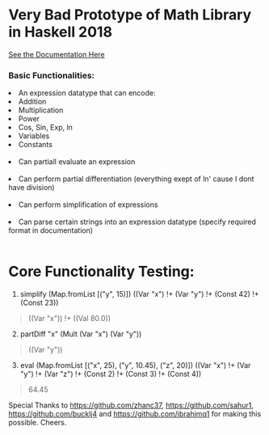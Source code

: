 <h1>Very Bad Prototype of Math Library in Haskell 2018</h1>
 <a href="http://ugweb.cas.mcmaster.ca/~wengy12/docs" target="_blank">See the Documentation Here</a>

<h3>Basic Functionalities:</h3>
	<li> An expression datatype that can encode:</li>
			<li>Addition</li>
			<li>Multiplication</li>
      <li>Power</li>
			<li>Cos, Sin, Exp, ln</li>
			<li>Variables</li>
			<li>Constants</li>
			</br>
	 <li>Can partiall evaluate an expression</li>
	 </br><li>Can perform partial differentiation (everything exept of ln' cause I dont have division)</li>
	 </br><li>Can perform simplification of expressions</li>
	 </br><li>Can parse certain strings into an expression datatype (specify required format in documentation)</li>

</br>

<h1>Core Functionality Testing:</h1>

1) simplify (Map.fromList [("y", 15)]) ((Var "x")  !+ (Var "y") !+ (Const 42) !+ (Const 23))
> ((Var "x")) !+ ((Val 80.0))

2) partDiff "x" (Mult (Var "x") (Var "y"))
> ((Var "y"))

3) eval (Map.fromList [("x", 25), ("y", 10.45), ("z", 20)]) ((Var "x") !+ (Var "y") !+ (Var "z") !+ (Const 2) !+ (Const 3) !+ (Const 4))
> 64.45

Special Thanks to https://github.com/zhanc37, https://github.com/sahur1, https://github.com/bucklj4 and https://github.com/ibrahimq1 for making this possible. Cheers.

